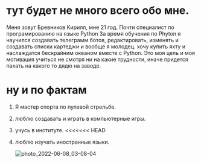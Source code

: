 # тут будет не много всего обо мне.
Меня зовут Бревников Кирилл, мне 21 год.
Почти специалист по програмированию на языке Python
За время обучения по Phyton я научился создавать телеграмм ботов, редактировать, изменять и создавать списки картеджи и вообще я молодец.
хочу купить яхту и наслаждатся бескрайним океаном вместе с Python.
Это моя цель и моя мотивация учиться не смотря ни на какие трудности, иначе придется пахать на какого то дядю на заводе.
# ну и по фактам
1. Я мастер спорта по пулевой стрельбе.
2. люблю создавать и играть в компьютерные игры.
3. учусь в институте.
<<<<<<< HEAD
4. люблю изучать иностранные языки.

   ![photo_2022-06-08_03-08-04](https://github.com/OverKefir/maine-ich/assets/137103847/68fda481-c6ce-44e5-83f2-4e5e761c660e)
